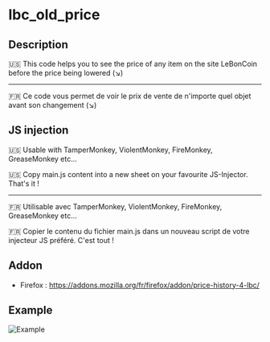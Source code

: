 # lbc_old_price

## Description

🇺🇸 This code helps you to see the price of any item on the site LeBonCoin before the price being lowered (↘)

----

🇫🇷 Ce code vous permet de voir le prix de vente de n'importe quel objet avant son changement (↘)

## JS injection

🇺🇸 Usable with TamperMonkey, ViolentMonkey, FireMonkey, GreaseMonkey etc...

🇺🇸 Copy main.js content into a new sheet on your favourite JS-Injector. That's it !

-----

🇫🇷 Utilisable avec TamperMonkey, ViolentMonkey, FireMonkey, GreaseMonkey etc...

🇫🇷 Copier le contenu du fichier main.js dans un nouveau script de votre injecteur JS préféré. C'est tout !

## Addon

- Firefox : https://addons.mozilla.org/fr/firefox/addon/price-history-4-lbc/

## Example

![Example](https://i.ibb.co/V3CB456/Capture-d-cran-2023-09-05-185356.png)
